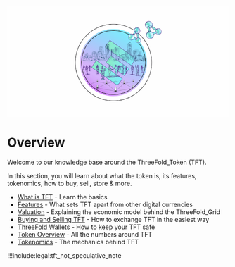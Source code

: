 ![](img/tokenintrohome.png)

# Overview

Welcome to our knowledge base around the ThreeFold_Token (TFT).

In this section, you will learn about what the token is, its features, tokenomics, how to buy, sell, store & more.

- [What is TFT](token_what) - Learn the basics
- [Features](token_features) - What sets TFT apart from other digital currencies
- [Valuation](grid_valuation) - Explaining the economic model behind the ThreeFold_Grid
- [Buying and Selling TFT](how_to_buy_and_sell) - How to exchange TFT in the easiest way
- [ThreeFold Wallets](internet4:threefold_wallets) - How to keep your TFT safe
- [Token Overview](token_overview) - All the numbers around TFT
- [Tokenomics](tokenomics) - The mechanics behind TFT

!!!include:legal:tft_not_speculative_note


<!-- - [Token Liquidity](tft_limited_supply) - An outlook on TFT liquidity
- [Limited Supply](tft_limited_supply) - Benefits and mechanisms of scarcity -->